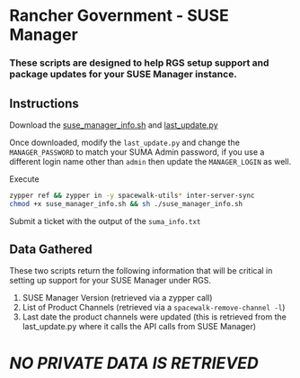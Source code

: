 # Rancher Government - SUSE Manager

### These scripts are designed to help RGS setup support and package updates for your SUSE Manager instance.

## Instructions

Download the [suse_manager_info.sh](scripts/suse_manager_info.sh) and [last_update.py](scripts/last_update.py)

Once downloaded, modify the `last_update.py` and change the `MANAGER_PASSWORD` to match your SUMA Admin password, if you use a different login name other than `admin` then update the `MANAGER_LOGIN` as well.

Execute
```bash
zypper ref && zypper in -y spacewalk-utils* inter-server-sync
chmod +x suse_manager_info.sh && sh ./suse_manager_info.sh
```

Submit a ticket with the output of the `suma_info.txt`

## Data Gathered

These two scripts return the following information that will be critical in setting up support for your SUSE Manager under RGS.
1. SUSE Manager Version
     (retrieved via a zypper call)
2. List of Product Channels
     (retrieved via a `spacewalk-remove-channel -l`)
3. Last date the product channels were updated
     (this is retrieved from the last_update.py where it calls the API calls from SUSE Manager)

# *NO PRIVATE DATA IS RETRIEVED*
